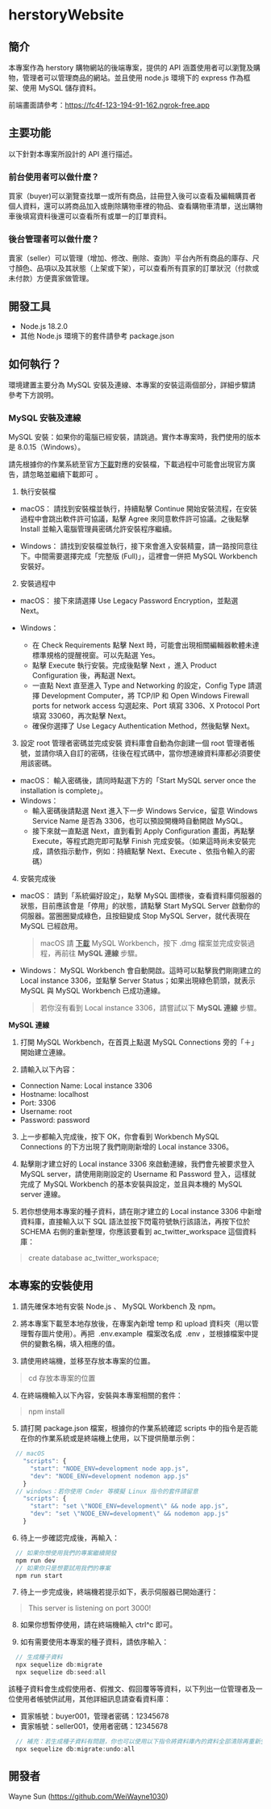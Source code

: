 # herstoryWebsite

## 簡介

本專案作為 herstory 購物網站的後端專案，提供的 API 涵蓋使用者可以瀏覽及購物，管理者可以管理商品的網站。並且使用 node.js 環境下的 express 作為框架、使用 MySQL 儲存資料。

前端畫面請參考：https://fc4f-123-194-91-162.ngrok-free.app

## 主要功能

以下針對本專案所設計的 API 進行描述。

### 前台使用者可以做什麼？

買家（buyer)可以瀏覽查找單一或所有商品，註冊登入後可以查看及編輯購買者個人資料，還可以將商品加入或刪除購物車裡的物品、查看購物車清單，送出購物車後填寫資料後還可以查看所有或單一的訂單資料。
### 後台管理者可以做什麼？

賣家（seller）可以管理（增加、修改、刪除、查詢）平台內所有商品的庫存、尺寸顏色、品項以及其狀態（上架或下架），可以查看所有買家的訂單狀況（付款或未付款）方便賣家做管理。

## 開發工具

- Node.js 18.2.0
- 其他 Node.js 環境下的套件請參考 package.json

## 如何執行？

環境建置主要分為 MySQL 安裝及連線、本專案的安裝這兩個部分，詳細步驟請參考下方說明。

### MySQL 安裝及連線

MySQL 安裝：如果你的電腦已經安裝，請跳過。實作本專案時，我們使用的版本是 8.0.15（Windows）。

請先根據你的作業系統至官方[下載](https://dev.mysql.com/downloads/mysql)對應的安裝檔，下載過程中可能會出現官方廣告，請忽略並繼續下載即可 。

1. 執行安裝檔

- macOS：
  請找到安裝檔並執行，持續點擊 Continue 開始安裝流程，在安裝過程中會跳出軟件許可協議，點擊 Agree 來同意軟件許可協議。之後點擊 Install 並輸入電腦管理員密碼允許安裝程序繼續。

- Windows：
  請找到安裝檔並執行，接下來會進入安裝精靈，請一路按同意往下。中間需要選擇完成「完整版 (Full)」，這裡會一併把 MySQL Workbench 安裝好。

2. 安裝過程中

- macOS：
  接下來請選擇 Use Legacy Password Encryption，並點選 Next。

- Windows：
  - 在 Check Requirements 點擊 Next 時，可能會出現相關編輯器軟體未達標準規格的提醒視窗。可以先點選 Yes。
  - 點擊 Execute 執行安裝。完成後點擊 Next ，進入 Product Configuration 後，再點選 Next。
  - 一直點 Next 直至進入 Type and Networking 的設定，Config Type 請選擇 Development Computer，將 TCP/IP 和 Open Windows Firewall ports for network access 勾選起來、Port 填寫 3306、X Protocol Port 填寫 33060，再次點擊 Next。
  - 確保你選擇了 Use Legacy Authentication Method，然後點擊 Next。

3. 設定 root 管理者密碼並完成安裝
   資料庫會自動為你創建一個 root 管理者帳號，並請你填入自訂的密碼，往後在程式碼中，當你想連線資料庫都必須要使用該密碼。

- macOS：
  輸入密碼後，請同時點選下方的「Start MySQL server once the installation is complete」。
- Windows：
  - 輸入密碼後請點選 Next 進入下一步 Windows Service，留意 Windows Service Name 是否為 3306，也可以預設開機時自動開啟 MySQL。
  - 接下來就一直點選 Next，直到看到 Apply Configuration 畫面，再點擊 Execute，等程式跑完即可點擊 Finish 完成安裝。（如果這時尚未安裝完成，請依指示動作，例如：持續點擊 Next、Execute 、依指令輸入的密碼）

4. 安裝完成後

- macOS：
  請到「系統偏好設定」，點擊 MySQL 圖標後，查看資料庫伺服器的狀態，目前應該會是「停用」的狀態，請點擊 Start MySQL Server 啟動你的伺服器。當圈圈變成綠色，且按鈕變成 Stop MySQL Server，就代表現在 MySQL 已經啟用。

  > macOS 請 [下載](https://dev.mysql.com/downloads/workbench/) MySQL Workbench，按下 .dmg 檔案並完成安裝過程，再前往 **MySQL 連線** 步驟。

- Windows：
  MySQL Workbench 會自動開啟。這時可以點擊我們剛剛建立的 Local instance 3306，並點擊 Server Status；如果出現綠色箭頭，就表示 MySQL 與 MySQL Workbench 已成功連線。

  > 若你沒有看到 Local instance 3306，請嘗試以下 **MySQL 連線** 步驟。

**MySQL 連線**

1. 打開 MySQL Workbench，在首頁上點選 MySQL Connections 旁的「＋」開始建立連線。

2. 請輸入以下內容：

- Connection Name: Local instance 3306
- Hostname: localhost
- Port: 3306
- Username: root
- Password: password

3. 上一步都輸入完成後，按下 OK，你會看到 Workbench MySQL Connections 的下方出現了我們剛剛新增的 Local instance 3306。

4. 點擊剛才建立好的 Local instance 3306 來啟動連線，我們會先被要求登入 MySQL server，請使用剛剛設定的 Username 和 Password 登入，這樣就完成了 MySQL Workbench 的基本安裝與設定，並且與本機的 MySQL server 連線。

5. 若你想使用本專案的種子資料，請在剛才建立的 Local instance 3306 中新增資料庫，直接輸入以下 SQL 語法並按下閃電符號執行該語法，再按下位於 SCHEMA 右側的重新整理，你應該要看到 ac_twitter_workspace 這個資料庫：

> create database ac_twitter_workspace;

## 本專案的安裝使用

1. 請先確保本地有安裝 Node.js 、 MySQL Workbench 及 npm。

2. 將本專案下載至本地存放後，在專案內新增 temp 和 upload 資料夾（用以管理暫存圖片使用）。再把  .env.example  檔案改名成  .env ，並根據檔案中提供的變數名稱，填入相應的值。

3. 請使用終端機，並移至存放本專案的位置。

> cd 存放本專案的位置

4. 在終端機輸入以下內容，安裝與本專案相關的套件：

> npm install

5. 請打開 package.json 檔案，根據你的作業系統確認 scripts 中的指令是否能在你的作業系統或是終端機上使用，以下提供簡單示例：

```js
  // macOS
    "scripts": {
      "start": "NODE_ENV=development node app.js",
      "dev": "NODE_ENV=development nodemon app.js"
    }
  // windows：若你使用 Cmder 等模擬 Linux 指令的套件請留意
    "scripts": {
      "start": "set \"NODE_ENV=development\" && node app.js",
      "dev": "set \"NODE_ENV=development\" && nodemon app.js"
    }
```

6. 待上一步確認完成後，再輸入：

```js
  // 如果你想使用我們的專案繼續開發
  npm run dev
  // 如果你只是想要試用我們的專案
  npm run start
```

7. 待上一步完成後，終端機若提示如下，表示伺服器已開始運行：

> This server is listening on port 3000!

8. 如果你想暫停使用，請在終端機輸入 ctrl^c 即可。

9. 如有需要使用本專案的種子資料，請依序輸入：

```js
  // 生成種子資料
  npx sequelize db:migrate
  npx sequelize db:seed:all
```

該種子資料會生成假使用者、假推文、假回覆等等資料，以下列出一位管理者及一位使用者帳號供試用，其他詳細訊息請查看資料庫：

- 買家帳號：buyer001，管理者密碼：12345678
- 賣家帳號：seller001，使用者密碼：12345678

```js
  // 補充：若生成種子資料有問題，你也可以使用以下指令將資料庫內的資料全部清除再重新生成
  npx sequelize db:migrate:undo:all
```

## 開發者

Wayne Sun (https://github.com/WeiWayne1030)
